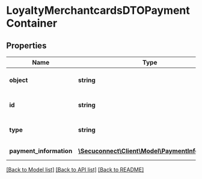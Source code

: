# LoyaltyMerchantcardsDTOPaymentContainer

## Properties
Name | Type | Description | Notes
------------ | ------------- | ------------- | -------------
**object** | **string** | Object of payment container | 
**id** | **string** | Id of payment container | 
**type** | **string** | Type of payment container | 
**payment_information** | [**\Secuconnect\Client\Model\PaymentInformation**](PaymentInformation.md) | Payment information | 

[[Back to Model list]](../README.md#documentation-for-models) [[Back to API list]](../README.md#documentation-for-api-endpoints) [[Back to README]](../README.md)


